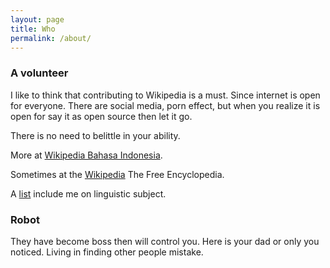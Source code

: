 ```yaml
---
layout: page
title: Who
permalink: /about/
---
```


### A volunteer

I like to think that contributing to Wikipedia is a must. Since internet is open for everyone. There are social media, porn effect, but when you realize it is open for say it as open source then let it go.

There is no need to belittle in your ability.

More at [Wikipedia Bahasa Indonesia](https://id.wikipedia.org/wiki/Istimewa:Kontribusi_pengguna/Guspan_Tanadi).

Sometimes at the [Wikipedia](https://en.wikipedia.org/wiki/Special:Contributions/Guspan_Tanadi
) The Free Encyclopedia.

A [list](https://en.wikipedia.org/wiki/Wikipedia:WikiProject_Directory/Description/WikiProject_Linguistics#Active_Subject-Area_Editors) include me on linguistic subject.

### Robot

They have become boss then will control you. Here is your dad or only you noticed. Living in finding other people mistake.
